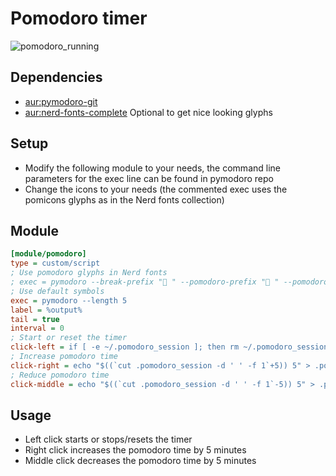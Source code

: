 # Pomodoro timer
![pomodoro_running](https://i.imgur.com/Ruyo7ZL.png)

## Dependencies
* [aur:pymodoro-git](https://aur.archlinux.org/packages/pymodoro-git/)
* [aur:nerd-fonts-complete](https://aur.archlinux.org/packages/nerd-fonts-complete/) Optional to get nice looking glyphs

## Setup
* Modify the following module to your needs, the command line parameters for the exec line can be found in pymodoro repo
* Change the icons to your needs (the commented exec uses the pomicons glyphs as in the Nerd fonts collection)

## Module
```ini
[module/pomodoro]
type = custom/script
; Use pomodoro glyphs in Nerd fonts
; exec = pymodoro --break-prefix " " --pomodoro-prefix " " --pomodoro  --empty  --break  --length 5
; Use default symbols
exec = pymodoro --length 5
label = %output%
tail = true
interval = 0
; Start or reset the timer
click-left = if [ -e ~/.pomodoro_session ]; then rm ~/.pomodoro_session; else echo "25 5" > ~/.pomodoro_session; fi
; Increase pomodoro time
click-right = echo "$((`cut .pomodoro_session -d ' ' -f 1`+5)) 5" > .pomodoro_session
; Reduce pomodoro time
click-middle = echo "$((`cut .pomodoro_session -d ' ' -f 1`-5)) 5" > .pomodoro_session
```
## Usage
* Left click starts or stops/resets the timer
* Right click increases the pomodoro time by 5 minutes
* Middle click decreases the pomodoro time by 5 minutes
